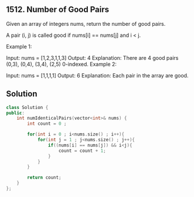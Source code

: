 ## 1512. Number of Good Pairs

Given an array of integers nums, return the number of good pairs.

A pair (i, j) is called good if nums[i] == nums[j] and i < j.

 

Example 1:

Input: nums = [1,2,3,1,1,3]
Output: 4
Explanation: There are 4 good pairs (0,3), (0,4), (3,4), (2,5) 0-indexed.
Example 2:

Input: nums = [1,1,1,1]
Output: 6
Explanation: Each pair in the array are good.


## Solution

```c++
class Solution {
public:
    int numIdenticalPairs(vector<int>& nums) {
        int count = 0 ;

        for(int i = 0 ; i<nums.size() ; i++){
            for(int j = 1 ; j<nums.size() ; j++){
                if((nums[i] == nums[j]) && i<j){
                    count = count + 1;
                }
            }
        }

        return count;
    }
};
```